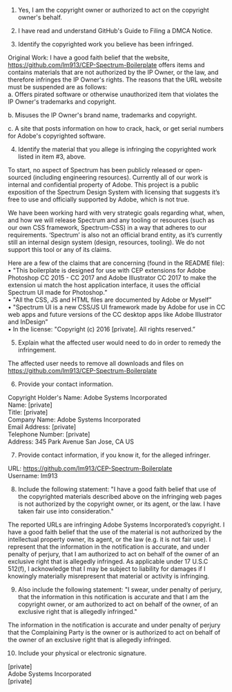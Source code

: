 1.	Yes, I am the copyright owner or authorized to act on the copyright owner's behalf.

2.	I have read and understand GitHub's Guide to Filing a DMCA Notice.

3.	Identify the copyrighted work you believe has been infringed.

Original Work: I have a good faith belief that the website, https://github.com/lm913/CEP-Spectrum-Boilerplate offers items and contains materials that are not authorized by the IP Owner, or the law, and therefore infringes the IP Owner's rights. The reasons that the URL website must be suspended are as follows:  
a.	Offers pirated software or otherwise unauthorized item that violates the IP Owner's trademarks and copyright.

b.	Misuses the IP Owner's brand name, trademarks and copyright.

c. A site that posts information on how to crack, hack, or get serial numbers for Adobe's copyrighted software.

4.	Identify the material that you allege is infringing the copyrighted work listed in item #3, above.

To start, no aspect of Spectrum has been publicly released or open-sourced (including engineering resources). Currently all of our work is internal and confidential property of Adobe. This project is a public exposition of the Spectrum Design System with licensing that suggests it’s free to use and officially supported by Adobe, which is not true.

We have been working hard with very strategic goals regarding what, when, and how we will release Spectrum and any tooling or resources (such as our own CSS framework, Spectrum-CSS) in a way that adheres to our requirements. ‘Spectrum’ is also not an official brand entity, as it’s currently still an internal design system (design, resources, tooling). We do not support this tool or any of its claims.

Here are a few of the claims that are concerning (found in the README file):  
•	"This boilerplate is designed for use with CEP extensions for Adobe Photoshop CC 2015 - CC 2017 and Adobe Illustrator CC 2017 to make the extension ui match the host application interface, it uses the official Spectrum UI made for Photoshop.”  
•	"All the CSS, JS and HTML files are documented by Adobe or Myself”  
•	"Spectrum UI is a new CSS/JS UI framework made by Adobe for use in CC web apps and future versions of the CC desktop apps like Adobe Illustrator and InDesign”  
•	In the license: "Copyright (c) 2016 [private]. All rights reserved.”

5.	Explain what the affected user would need to do in order to remedy the infringement.

The affected user needs to remove all downloads and files on https://github.com/lm913/CEP-Spectrum-Boilerplate

6.	Provide your contact information.

Copyright Holder's Name: Adobe Systems Incorporated  
Name: [private]  
Title: [private]  
Company Name: Adobe Systems Incorporated  
Email Address: [private]  
Telephone Number: [private]  
Address: 345 Park Avenue San Jose, CA US

7.	Provide contact information, if you know it, for the alleged infringer.

URL: https://github.com/lm913/CEP-Spectrum-Boilerplate  
Username: Im913

8.	Include the following statement: "I have a good faith belief that use of the copyrighted materials described above on the infringing web pages is not authorized by the copyright owner, or its agent, or the law. I have taken fair use into consideration."

The reported URLs are infringing Adobe Systems Incorporated’s copyright. I have a good faith belief that the use of the material is not authorized by the intellectual property owner, its agent, or the law (e.g. it is not fair use). I represent that the information in the notification is accurate, and under penalty of perjury, that I am authorized to act on behalf of the owner of an exclusive right that is allegedly infringed. As applicable under 17 U.S.C 512(f), I acknowledge that I may be subject to liability for damages if I knowingly materially misrepresent that material or activity is infringing.

9.	Also include the following statement: "I swear, under penalty of perjury, that the information in this notification is accurate and that I am the copyright owner, or am authorized to act on behalf of the owner, of an exclusive right that is allegedly infringed."

The information in the notification is accurate and under penalty of perjury that the Complaining Party is the owner or is authorized to act on behalf of the owner of an exclusive right that is allegedly infringed.

10.	Include your physical or electronic signature.

[private]  
Adobe Systems Incorporated  
[private]
